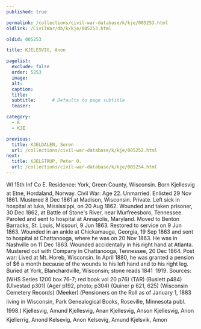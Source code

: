 ```yaml
---
published: true

permalink: /collections/civil-war-database/k/kje/005253.html
oldlink: /CivilWar/db/k/kje/005253.html

oldid: 005253

title: KJELESVIG, Anon

pagelist:
  exclude: false
  order: 5253
  image: 
  alt:
  caption:
  title:
  subtitle:      # Defaults to page subtitle
  teaser:

category: 
  - K 
  - KJE

previous:
  title: KJELDALEN, Soren
  url: /collections/civil-war-database/k/kje/005252.html  
next:
  title: KJELSTRUP, Peter O.
  url: /collections/civil-war-database/k/kje/005254.html   
---
```

WI 15th Inf Co E. Residence: York, Green County, Wisconsin. Born &#147;Kjellesvig&#148; at Etne, Hordaland, Norway. Civil War: Age 22. Unmarried. Enlisted 29 Nov 1861. Mustered 8 Dec 1861 at Madison, Wisconsin. Private. Left sick in hospital at Iuka, Mississippi, on 20 Aug 1862. Wounded and taken prisoner, 30 Dec 1862, at Battle of Stone&#39;s River, near Murfreesboro, Tennessee. Paroled and sent to hospital at Annapolis, Maryland. Moved to Benton Barracks, St. Louis, Missouri, 9 Jun 1863. Restored to service on 9 Jun 1863. Wounded in an ankle at Chickamauga, Georgia, 19 Sep 1863 and sent to hospital at Chattanooga, where he was on 20 Nov 1863. He was in Nashville on 11 Dec 1863. Wounded accidentally in his right hand at Atlanta. Mustered out with Company in Chattanooga, Tennessee, 20 Dec 1864. Post war: Lived at Mt. Horeb, Wisconsin. In April 1880, he was granted a pension of $6 a month because of the wounds to his left hand and to his right leg. Buried at York, Blanchardville, Wisconsin; stone reads &#147;1841 &#150; 1919&#148;. Sources: (WHS Series 1200 box 76-7; red book vol 20 p76) (TAR) (Buslett p484) (Ulvestad p301) (Ager p192, photo; p304) (Quiner p 621, 625) (Wisconsin Cemetery Records) (Meeker) (&#147;Pensioners on the Roll as of January 1, 1883 living in Wisconsin&#148;, Park Genealogical Books, Roseville, Minnesota publ. 1998.) &#147;Kjellesvig, Amund&#148; &#147;Kjellesvig, Anan&#148; &#147;Kjellesvig, Anson&#148; &#147;Kjellesvig, Anon&#148; &#147;Kjellerrig, Anond&#148; &#147;Kelsevig, Anon&#148; &#147;Kelsevig, Amund&#148; &#147;Kjelsvik, Amon&#148;